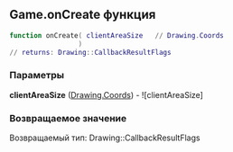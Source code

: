 ## Game.onCreate функция


```lua
function onCreate( clientAreaSize   // Drawing.Coords
                 )
// returns: Drawing::CallbackResultFlags
```


### Параметры

**clientAreaSize** ([Drawing.Coords](../Drawing/Coords.md)) - ![clientAreaSize]

### Возвращаемое значение

Возвращаемый тип: Drawing::CallbackResultFlags

